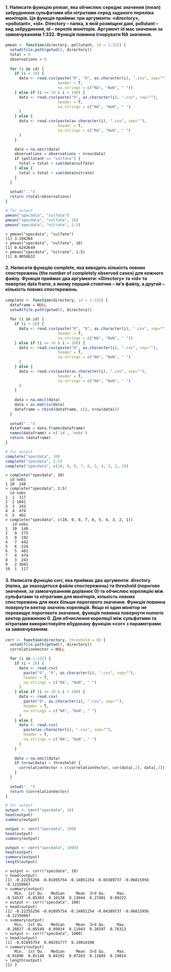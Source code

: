 #### 1. Написати функцію pmean, яка обчислює середнє значення (mean) забруднення сульфатами або нітратами серед заданого переліка моніторів. Ця функція приймає три аргументи: «directory», «pollutant», «id». Directory – папка, в якій розміщені дані, pollutant – вид забруднення, id – перелік моніторів. Аргумент id має значення за замовчуванням 1:332. Функція повинна ігнорувати NA значення.
``` r
pmean <- function(directory, pollutant, id = 1:332) {
  setwd(file.path(getwd(), directory))
  total = 0
  observations = 0 
  
  for (i in id) {
    if (i < 10) { 
      data <- read.csv(paste("0", "0", as.character(i), ".csv", sep=""), 
                       header = T, 
                       na.strings = c("NA", "NaN", " "))
    } else if (i >= 10 & i < 100) { 
      data <- read.csv(paste("0", as.character(i), ".csv", sep=""),
                       header = T, 
                       na.strings = c("NA", "NaN", " ") 
      )
    } else { 
      data <- read.csv(paste(as.character(i), ".csv", sep=""),
                       header = T, 
                       na.strings = c("NA", "NaN", " ") 
      )
    }

    data = na.omit(data)
    observations = observations + nrow(data)
    if (pollutant == "sulfate") {
      total = total + sum(data$sulfate)
    } else {
      total = total + sum(data$nitrate)
    }
  }
  
  setwd("..")
  return (total/observations)
}

# for output
pmean("specdata", "sulfate")
pmean("specdata", "sulfate", 10)
pmean("specdata", "nitrate", 1:5)
```
```
> pmean("specdata", "sulfate")
[1] 3.194204
> pmean("specdata", "sulfate", 10)
[1] 0.6243649
> pmean("specdata", "nitrate", 1:5)
[1] 0.9058632
```

#### 2. Написати функцію complete, яка виводить кількість повних спостережень (the number of completely observed cases) для кожного файлу. Функція приймає два аргументи: «Directory» та «id» та повертає data frame, в якому перший стовпчик – ім’я файлу, а другий – кількість повних спостережень.
``` r
complete <- function(directory, id = 1:332) {
  dataframe = NULL
  setwd(file.path(getwd(), directory))
  
  for (i in id) {
    if (i < 10) {
      data <- read.csv(paste("0", "0", as.character(i), ".csv", sep=""),
                       header = T, 
                       na.strings = c("NA", "NaN", " "))
    } else if (i >= 10 & i < 100) {
      data <- read.csv(paste("0", as.character(i), ".csv", sep=""),
                       header = T, 
                       na.strings = c("NA", "NaN", " ") 
      )
    } else { 
      data <- read.csv(paste(as.character(i), ".csv", sep=""),   
                       header = T, 
                       na.strings = c("NA", "NaN", " ") 
      )
    }
    
    data = na.omit(data) 
    data = as.matrix(data)
    dataframe = rbind(dataframe, c(i, nrow(data)))
  }
  
  setwd("..")
  dataframe = data.frame(dataframe)
  names(dataframe) = c('id', 'nobs')
  return (dataframe) 
}

# for output
complete("specdata", 10)
complete("specdata", 1:5)
complete("specdata", c(10, 9, 8, 7, 6, 5, 4, 3, 2, 1))
```
```
> complete("specdata", 10)
  id nobs
1 10  148
> complete("specdata", 1:5)
  id nobs
1  1  117
2  2 1041
3  3  243
4  4  474
5  5  402
> complete("specdata", c(10, 9, 8, 7, 6, 5, 4, 3, 2, 1))
   id nobs
1  10  148
2   9  275
3   8  192
4   7  442
5   6  228
6   5  402
7   4  474
8   3  243
9   2 1041
10  1  117
```

#### 3. Написати функцію corr, яка приймає два аргументи: directory (папка, де знаходяться файли спостережень) та threshold (порогове значення, за замовчуванням дорівнює 0) та обчислює кореляцію між сульфатами та нітратами для моніторів, кількість повних спостережень для яких більше порогового значення. Функція повинна повернути вектор значень кореляцій. Якщо ні один монітор не перевищує порогового значення, функція повинна повернути numeric вектор довжиною 0. Для обчислення кореляції між сульфатами та нітратами використовуйте вбудовану функцію «cor» з параметрами за замовчуванням.
``` r
corr <- function(directory, threshold = 0) {
  setwd(file.path(getwd(), directory))
  correlationVector = NULL

  for (i in 1:332) {
    if (i < 10) { 
      data <- read.csv(
        paste("0", "0", as.character(i), ".csv", sep=""),
        header = T, 
        na.strings = c("NA", "NaN", " ")
      )
    } else if (i >= 10 & i < 100) { 
      data <- read.csv(
        paste("0", as.character(i), ".csv", sep=""),
        header = T, 
        na.strings = c("NA", "NaN", " ") 
      )
    } else { 
      data <- read.csv(
        paste(as.character(i), ".csv", sep=""),
        header = T, 
        na.strings = c("NA", "NaN", " ") 
      )
    }
    
    data = na.omit(data) 
    if (nrow(data) > threshold) {
      correlationVector = c(correlationVector, cor(data[,2], data[,3]))
    }
  }
  
  setwd("..")
  return (correlationVector)
}

# for output
output <- corr("specdata", 10)
head(output)
summary(output)

output <- corr("specdata", 100)
head(output)
summary(output)

output <- corr("specdata", 1000)
head(output)
summary(output)
length(output)
```
```
> output <- corr("specdata", 10)
> head(output)
[1] -0.22255256 -0.01895754 -0.14051254 -0.04389737 -0.06815956 -0.12350667
> summary(output)
    Min.  1st Qu.   Median     Mean  3rd Qu.     Max. 
-0.54537 -0.05363  0.10128  0.13044  0.27401  0.89222 
> output <- corr("specdata", 100)
> head(output)
[1] -0.22255256 -0.01895754 -0.14051254 -0.04389737 -0.06815956 -0.12350667
> summary(output)
    Min.  1st Qu.   Median     Mean  3rd Qu.     Max. 
-0.28827 -0.05549  0.09034  0.11943  0.26597  0.76313 
> output <- corr("specdata", 1000)
> head(output)
[1] -0.01895754  0.04191777  0.19014198
> summary(output)
    Min.  1st Qu.   Median     Mean  3rd Qu.     Max. 
-0.01896  0.01148  0.04192  0.07103  0.11603  0.19014 
> length(output)
[1] 3
```
